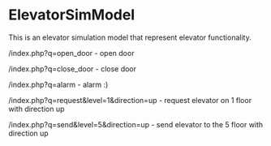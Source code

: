 # ElevatorSimModel
This is an elevator simulation model that represent elevator functionality.

/index.php?q=open_door - open door

/index.php?q=close_door - close door

/index.php?q=alarm - alarm :)

/index.php?q=request&level=1&direction=up - request elevator on 1 floor with direction up

/index.php?q=send&level=5&direction=up - send elevator to the 5 floor with direction up
